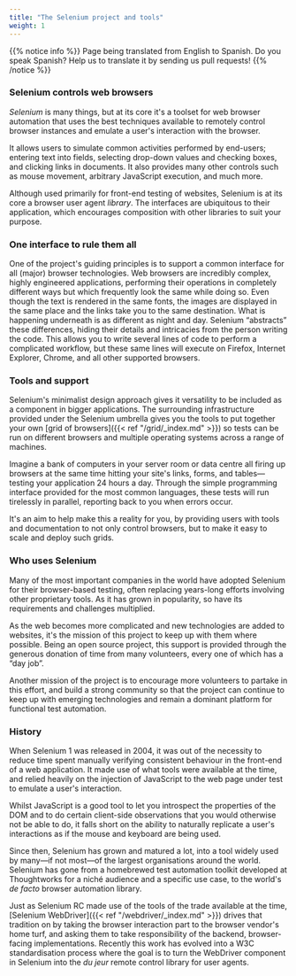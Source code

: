 ```yaml
---
title: "The Selenium project and tools"
weight: 1
---
```


{{% notice info %}}
<i class="fas fa-language"></i> Page being translated from 
English to Spanish. Do you speak Spanish? Help us to translate
it by sending us pull requests!
{{% /notice %}}

### Selenium controls web browsers

_Selenium_ is many things,
but at its core it's a toolset for web browser automation
that uses the best techniques available
to remotely control browser instances
and emulate a user's interaction with the browser.

It allows users to simulate common activities performed by end-users;
entering text into fields,
selecting drop-down values and checking boxes,
and clicking links in documents.
It also provides many other controls such as mouse movement,
arbitrary JavaScript execution, and much more.

Although used primarily for front-end testing of websites,
Selenium is at its core a browser user agent _library_.
The interfaces are ubiquitous to their application,
which encourages composition with other libraries to suit your purpose.


### One interface to rule them all

One of the project's guiding principles
is to support a common interface for all (major) browser technologies.
Web browsers are incredibly complex, highly engineered applications,
performing their operations in completely different ways
but which frequently look the same while doing so.
Even though the text is rendered in the same fonts,
the images are displayed in the same place
and the links take you to the same destination.
What is happening underneath is as different as night and day.
Selenium “abstracts” these differences,
hiding their details and intricacies from the person writing the code.
This allows you to write several lines of code to perform a complicated workflow,
but these same lines will execute on Firefox,
Internet Explorer, Chrome, and all other supported browsers.


### Tools and support

Selenium's minimalist design approach gives it
versatility to be included as a component in bigger applications.
The surrounding infrastructure provided under the Selenium umbrella
gives you the tools to put together
your own [grid of browsers]({{< ref "/grid/_index.md" >}})
so tests can be run on different browsers and multiple operating systems
across a range of machines.

Imagine a bank of computers in your server room or data centre
all firing up browsers at the same time
hitting your site's links, forms,
and tables&mdash;testing your application 24 hours a day.
Through the simple programming interface
provided for the most common languages,
these tests will run tirelessly in parallel,
reporting back to you when errors occur.

It's an aim to help make this a reality for you,
by providing users with tools and documentation to not only control browsers,
but to make it easy to scale and deploy such grids.


### Who uses Selenium

Many of the most important companies in the world
have adopted Selenium for their browser-based testing,
often replacing years-long efforts involving other proprietary tools.
As it has grown in popularity, so have its requirements and challenges multiplied.

As the web becomes more complicated
and new technologies are added to websites,
it's the mission of this project to keep up with them where possible.
Being an open source project,
this support is provided through the generous donation of time from many volunteers,
every one of which has a “day job”.

Another mission of the project is to encourage
more volunteers to partake in this effort,
and build a strong community
so that the project can continue to keep up with emerging technologies
and remain a dominant platform for functional test automation.


### History

When Selenium 1 was released in 2004,
it was out of the necessity to reduce time spent
manually verifying consistent behaviour in the front-end of a web application.
It made use of what tools were available at the time,
and relied heavily on the injection of JavaScript to the web page under test
to emulate a user's interaction.

Whilst JavaScript is a good tool to let you introspect the properties of the DOM
and to do certain client-side observations that you would otherwise not be able to do,
it falls short on the ability to naturally replicate a user's interactions
as if the mouse and keyboard are being used.

Since then, Selenium has grown and matured a lot,
into a tool widely used by many&mdash;if not most&mdash;of
the largest organisations around the world.
Selenium has gone from a homebrewed test automation toolkit developed at Thoughtworks
for a niché audience and a specific use case,
to the world's _de facto_ browser automation library.

Just as Selenium RC made use of the tools of the trade available at the time,
[Selenium WebDriver]({{< ref "/webdriver/_index.md" >}}) drives that tradition on by taking
the browser interaction part to the browser vendor's home turf,
and asking them to take responsibility of the backend, browser-facing implementations.
Recently this work has evolved into a W3C standardisation process
where the goal is to turn the WebDriver component in Selenium
into the _du jeur_ remote control library for user agents.